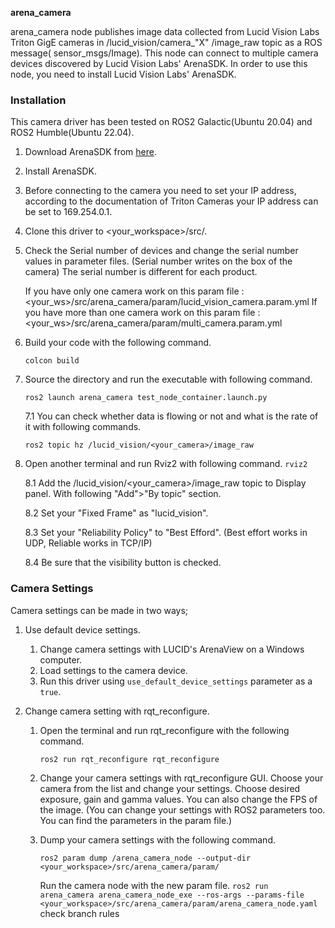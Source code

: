 **arena_camera**

arena_camera node publishes image data collected from Lucid Vision Labs Triton GigE cameras in /lucid_vision/camera_"X"
/image_raw topic as a ROS message(
sensor_msgs/Image). This node can connect to multiple camera devices discovered by Lucid Vision Labs' ArenaSDK. In order
to use this node, you need to install Lucid Vision Labs' ArenaSDK.

### Installation
This camera driver has been tested on ROS2 Galactic(Ubuntu 20.04) and ROS2 Humble(Ubuntu 22.04).

1. Download ArenaSDK from [here](https://thinklucid.com/downloads-hub/).
2. Install ArenaSDK.
3. Before connecting to the camera you need to set your IP address, according to the documentation of Triton Cameras your IP
   address can be set to 169.254.0.1.

4. Clone this driver to <your_workspace>/src/.

5. Check the Serial number of devices and change the serial number values in parameter files.
   (Serial number writes on the box of the camera) The serial number is different for each product.

   If you have only one camera work on this param file :
   <your_ws>/src/arena_camera/param/lucid_vision_camera.param.yml If you have more than one camera work on this param
   file :
   <your_ws>/src/arena_camera/param/multi_camera.param.yml

6. Build your code with the following command.

   `colcon build `

7. Source the directory and run the executable with following command.

   `ros2 launch arena_camera test_node_container.launch.py`

   7.1 You can check whether data is flowing or not and what is the rate of it with following commands.

   `ros2 topic hz /lucid_vision/<your_camera>/image_raw`

8. Open another terminal and run Rviz2 with following command.
   `rviz2`

   8.1 Add the /lucid_vision/<your_camera>/image_raw topic to Display panel. With following "Add">"By topic" section.

   8.2 Set your "Fixed Frame" as "lucid_vision".

   8.3 Set your "Reliability Policy" to "Best Efford".  (Best effort works in UDP, Reliable works in TCP/IP)

   8.4 Be sure that the visibility button is checked.

### Camera Settings
Camera settings can be made in two ways;

1. Use default device settings.
   1. Change camera settings with LUCID's ArenaView on a Windows computer.
   2. Load settings to the camera device.
   3. Run this driver using `use_default_device_settings` parameter as a `true`.

2. Change camera setting with rqt_reconfigure.

   1. Open the terminal and run rqt_reconfigure with the following command.
   
      `ros2 run rqt_reconfigure rqt_reconfigure`

   2. Change your camera settings with rqt_reconfigure GUI. Choose your camera from the list and change your settings.
      Choose desired exposure, gain and gamma values. You can also change the FPS of the image.
      (You can change your settings with ROS2 parameters too. You can find the parameters in the param file.)

   3. Dump your camera settings with the following command.
   
      `ros2 param dump /arena_camera_node --output-dir <your_workspace>/src/arena_camera/param/`
      
      Run the camera node with the new param file.
      `ros2 run arena_camera arena_camera_node_exe --ros-args --params-file <your_workspace>/src/arena_camera/param/arena_camera_node.yaml`
check branch rules